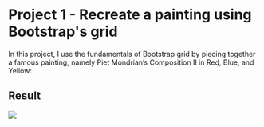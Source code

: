 # Project 1 - Recreate a painting using Bootstrap's grid
In this project, I use the fundamentals of Bootstrap grid by piecing together a famous painting, namely Piet Mondrian’s Composition II in Red, Blue, and Yellow:

## Result
![](https://i.imgur.com/dw3Bouu.png)
